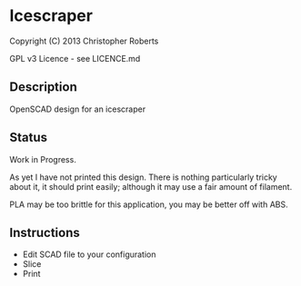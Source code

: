 Icescraper
==========

Copyright (C) 2013 Christopher Roberts

GPL v3 Licence - see LICENCE.md

Description
-----------
OpenSCAD design for an icescraper

Status
------
Work in Progress.

As yet I have not printed this design. There is nothing particularly tricky about it, it should print easily; although it may use a fair amount of filament.

PLA may be too brittle for this application, you may be better off with ABS.

Instructions
------------

 - Edit SCAD file to your configuration
 - Slice
 - Print

